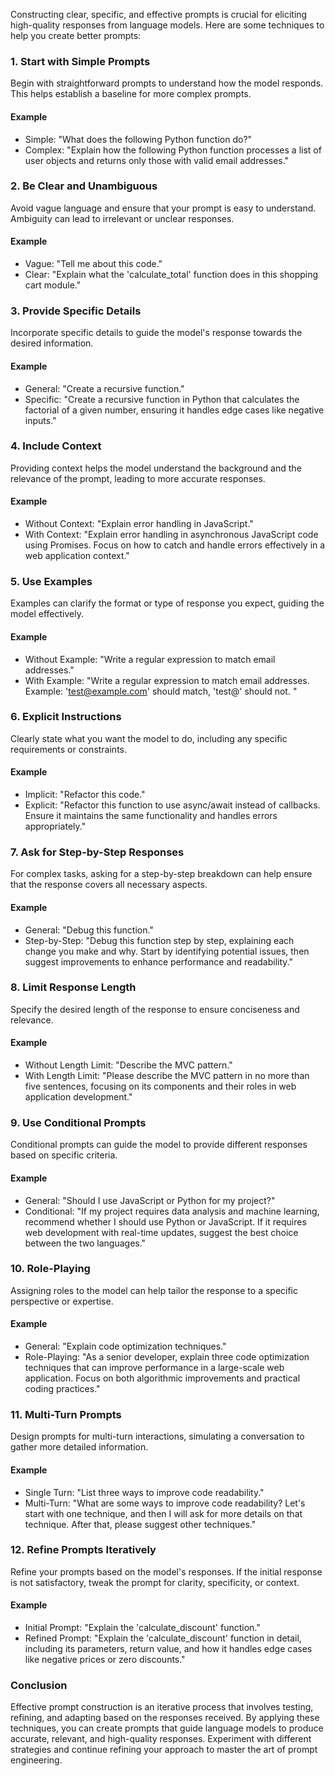 Constructing clear, specific, and effective prompts is crucial for eliciting high-quality responses from language models. Here are some techniques to help you create better prompts:

### 1. Start with Simple Prompts

Begin with straightforward prompts to understand how the model responds. This helps establish a baseline for more complex prompts.

#### Example

- Simple: "What does the following Python function do?"
- Complex: "Explain how the following Python function processes a list of user objects and returns only those with valid email addresses."

### 2. Be Clear and Unambiguous

Avoid vague language and ensure that your prompt is easy to understand. Ambiguity can lead to irrelevant or unclear responses.

#### Example

- Vague: "Tell me about this code."
- Clear: "Explain what the 'calculate_total' function does in this shopping cart module."

### 3. Provide Specific Details

Incorporate specific details to guide the model's response towards the desired information.

#### Example

- General: "Create a recursive function."
- Specific: "Create a recursive function in Python that calculates the factorial of a given number, ensuring it handles edge cases like negative inputs."

### 4. Include Context

Providing context helps the model understand the background and the relevance of the prompt, leading to more accurate responses.

#### Example

- Without Context: "Explain error handling in JavaScript."
- With Context: "Explain error handling in asynchronous JavaScript code using Promises. Focus on how to catch and handle errors effectively in a web application context."

### 5. Use Examples

Examples can clarify the format or type of response you expect, guiding the model effectively.

#### Example

- Without Example: "Write a regular expression to match email addresses."
- With Example: "Write a regular expression to match email addresses. Example: 'test@example.com' should match, 'test@' should not. "

### 6. Explicit Instructions

Clearly state what you want the model to do, including any specific requirements or constraints.

#### Example

- Implicit: "Refactor this code."
- Explicit: "Refactor this function to use async/await instead of callbacks. Ensure it maintains the same functionality and handles errors appropriately."

### 7. Ask for Step-by-Step Responses

For complex tasks, asking for a step-by-step breakdown can help ensure that the response covers all necessary aspects.

#### Example

- General: "Debug this function."
- Step-by-Step: "Debug this function step by step, explaining each change you make and why. Start by identifying potential issues, then suggest improvements to enhance performance and readability."

### 8. Limit Response Length

Specify the desired length of the response to ensure conciseness and relevance.

#### Example

- Without Length Limit: "Describe the MVC pattern."
- With Length Limit: "Please describe the MVC pattern in no more than five sentences, focusing on its components and their roles in web application development."

### 9. Use Conditional Prompts

Conditional prompts can guide the model to provide different responses based on specific criteria.

#### Example

- General: "Should I use JavaScript or Python for my project?"
- Conditional: "If my project requires data analysis and machine learning, recommend whether I should use Python or JavaScript. If it requires web development with real-time updates, suggest the best choice between the two languages."

### 10. Role-Playing

Assigning roles to the model can help tailor the response to a specific perspective or expertise.

#### Example

- General: "Explain code optimization techniques."
- Role-Playing: "As a senior developer, explain three code optimization techniques that can improve performance in a large-scale web application. Focus on both algorithmic improvements and practical coding practices."

### 11. Multi-Turn Prompts

Design prompts for multi-turn interactions, simulating a conversation to gather more detailed information.

#### Example

- Single Turn: "List three ways to improve code readability."
- Multi-Turn: "What are some ways to improve code readability? Let's start with one technique, and then I will ask for more details on that technique. After that, please suggest other techniques."

### 12. Refine Prompts Iteratively

Refine your prompts based on the model's responses. If the initial response is not satisfactory, tweak the prompt for clarity, specificity, or context.

#### Example

- Initial Prompt: "Explain the 'calculate_discount' function."
- Refined Prompt: "Explain the 'calculate_discount' function in detail, including its parameters, return value, and how it handles edge cases like negative prices or zero discounts."

### Conclusion

Effective prompt construction is an iterative process that involves testing, refining, and adapting based on the responses received. By applying these techniques, you can create prompts that guide language models to produce accurate, relevant, and high-quality responses. Experiment with different strategies and continue refining your approach to master the art of prompt engineering.
